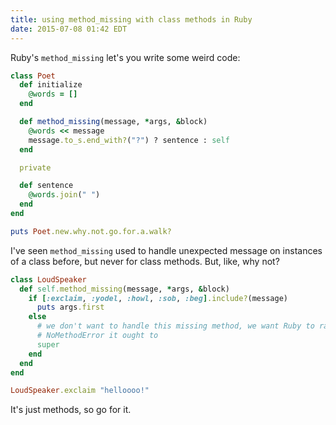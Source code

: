 ```yaml
---
title: using method_missing with class methods in Ruby
date: 2015-07-08 01:42 EDT
---
```


Ruby's `method_missing` let's you write some weird code:

```ruby
class Poet
  def initialize
    @words = []
  end

  def method_missing(message, *args, &block)
    @words << message
    message.to_s.end_with?("?") ? sentence : self
  end

  private

  def sentence
    @words.join(" ")
  end
end

puts Poet.new.why.not.go.for.a.walk?
```

I've seen `method_missing` used to handle unexpected message on instances of a
class before, but never for class methods. But, like, why not?

```ruby
class LoudSpeaker
  def self.method_missing(message, *args, &block)
    if [:exclaim, :yodel, :howl, :sob, :beg].include?(message)
      puts args.first
    else
      # we don't want to handle this missing method, we want Ruby to raise the
      # NoMethodError it ought to
      super
    end
  end
end

LoudSpeaker.exclaim "helloooo!"
```

It's just methods, so go for it.
